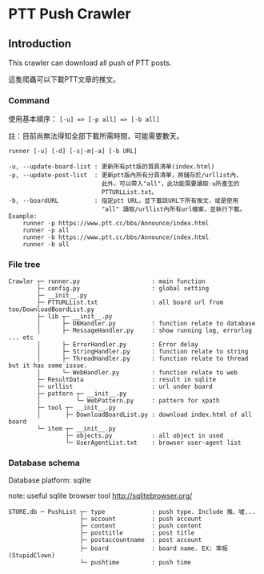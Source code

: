 # PTT Push Crawler
## Introduction

This crawler can download all push of PTT posts. 

這隻爬蟲可以下載PTT文章的推文。


### Command
使用基本順序：
        ``` [-u] => [-p all] => [-b all] ```

註：目前尚無法得知全部下載所需時間，可能需要數天。

```
runner [-u] [-d] [-s|-m|-a] [-b URL]

-u, --update-board-list : 更新所有ptt版的首頁清單(index.html)
-p, --update-post-list  : 更新ptt版內所有分頁清單，將儲存於/urllist內，
                          此外，可以帶入"all"，此功能需要讀取-u所產生的
                          PTTURLList.txt。
-b, --boardURL          : 指定ptt URL，並下載該URL下所有推文，或是使用
                          "all" 讀取/urllist內所有url檔案，並執行下載。
Example:
    runner -p https://www.ptt.cc/bbs/Announce/index.html
    runner -p all
    runner -b https://www.ptt.cc/bbs/Announce/index.html
    runner -b all
```

### File tree
```
Crawler ┬─ runner.py                    : main function
        ├─ config.py                    : global setting
        ├─ __init__.py
        ├─ PTTURLList.txt               : all board url from too/DownloadBoardList.py                  
        ├─ lib ┬─ __init__.py  
        │      ├─ DBHandler.py          : function relate to database
        │      ├─ MessageHandler.py     : show running log, errorlog ... etc
        │      ├─ ErrorHandler.py       : Error delay
        │      ├─ StringHandler.py      : function relate to string
        │      ├─ ThreadHandler.py      : function relate to thread but it has some issue.
        │      └─ WebHandler.py         : function relate to web 
        ├─ ResultData                   : result in sqlite
        ├─ urllist                      : url under board
        ├─ pattern ┬─ __init__.py  
        │          └─ WebPattern.py     : pattern for xpath
        ├─ tool ┬─ __init__.py  
        │       ├─ DownloadBoardList.py : download index.html of all board
        └─ item ┬─ __init__.py   
                ├─ objects.py           : all object in used
                └─ UserAgentList.txt    : browser user-agent list
```

### Database schema
Database platform: sqlite

note: useful sqlite browser tool http://sqlitebrowser.org/

```
STORE.db ─ PushList ┬─ type             : push type. Include 推、噓...
                    ├─ account          : push account
                    ├─ content          : push content
                    ├─ posttitle        : post title
                    ├─ postaccountname  : post account
                    ├─ board            : board name. EX: 笨板(StupidClown)
                    └─ pushtime         : push time
```



